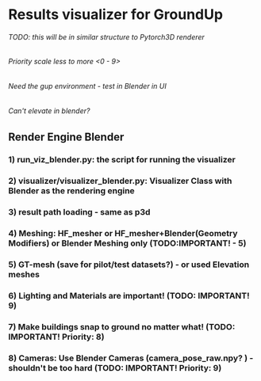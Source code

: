 # Results visualizer for GroundUp

###### TODO: this will be in similar structure to Pytorch3D renderer
###### Priority scale less to more <0 - 9>
###### Need the gup environment - test in Blender in UI
###### Can't elevate in blender?

## Render Engine Blender

### 1) run_viz_blender.py: the script for running the visualizer
### 2) visualizer/visualizer_blender.py: Visualizer Class with Blender as the rendering engine
### 3) result path loading - same as p3d
### 4) Meshing: HF_mesher or HF_mesher+Blender(Geometry Modifiers) or Blender Meshing only (TODO:IMPORTANT! - 5)
### 5) GT-mesh (save for pilot/test datasets?) - or used Elevation meshes
### 6) Lighting and Materials are important! (TODO: IMPORTANT! 9)
### 7) Make buildings snap to ground no matter what! (TODO: IMPORTANT! Priority: 8)
### 8) Cameras: Use Blender Cameras (camera_pose_raw.npy? ) - shouldn't be too hard (TODO: IMPORTANT! Priority: 9)


